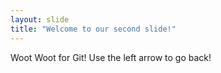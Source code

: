 ```yaml
---
layout: slide
title: "Welcome to our second slide!"
---
```

Woot Woot for Git!
Use the left arrow to go back!
